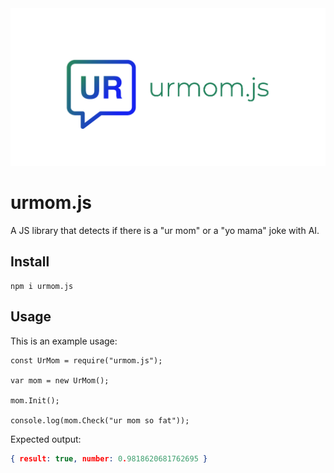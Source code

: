 <img src="https://raw.githubusercontent.com/urmomjs/urmom.js/main/logo.png" width="600px">

# urmom.js
A JS library that detects if there is a "ur mom" or a "yo mama" joke with AI.
## Install
```
npm i urmom.js
```
## Usage
This is an example usage:
```JS
const UrMom = require("urmom.js");

var mom = new UrMom();

mom.Init();

console.log(mom.Check("ur mom so fat"));
```
Expected output:
```JSON
{ result: true, number: 0.9818620681762695 }
```
